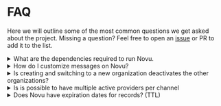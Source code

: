 # FAQ

Here we will outline some of the most common questions we get asked about the project. Missing a question? Feel free to open an [issue](https://github.com/novuhq/novu/issues) or PR to add it to the list.

<details>
<summary> What are the dependencies required to run Novu. </summary>

Novu consists of multiple services written in Node.js and Typescript. The following are the dependencies required to run the project fully:

- Node.js version v16.15.1
- MongoDB
- Redis
- File storage (S3/GCP/Azure) - Optional

</details>

<details>
<summary>How do I customize messages on Novu?</summary>

In Novu, [handlebar variables](https://handlebarsjs.com/guide/) (variables enclosed within double curly brackets) are used to customize messages. Using this, one can take advantage of the following tools:

- **Custom Variables:** You can create [custom variables](https://docs.novu.co/platform/templates#variable-usage) by defining it in the payload and accessing its value using the following syntax:

  ```html
  {{variable_name}}
  ```

- **Iteration/Looping:** You can iterate through a list of variables using [each](https://docs.novu.co/platform/templates#iteration) keyword. The code within the block will loop once for each element that is present in the iterable variable. The syntax is as follows:

  ```html
  {{#each iterable}} ... {{/each}}
  ```

- **Conditional Block:**
  You can render a block conditionally using the [if](https://docs.novu.co/platform/templates#conditional) keyword. The block is defined similar to the iteration block:

  ```html
  {{#if condition}} ... {{/if}}
  ```

For an in-depth explanation with examples, check out [Templates](https://docs.novu.co/platform/templates#messages).

</details>

<details>
<summary>Is creating and switching to a new organization deactivates the other organizations?</summary>

No, switching organization will only switch organization in UI, from API side all organizations are still active. Each organization has different api keys, subscribers and notification templates. Notification template of one organization can not be used with other organization's subscriber.

</details>

<details>
<summary>Is is possible to have multiple active providers per channel</summary>

Multiple active providers are only supported in [push](../channels/push) and [chat](../channels/chat) channels.

</details>
<details>
<summary>Does Novu have expiration dates for records? (TTL)</summary>

For Novu cloud users - notifications and activity feed data will be saved for 1 month.
In-app messages will be saved for 6 months.
After that time - the records will be archived.

For self-hosted - the same time frame applies before records will be deleted. A TTL expiration date will be set for them.  
Self-hosted users can disable ttl setting by adding environment variable `DISABLE_TTL=true`.

Affected schemes:

- Notification (1 month)
- Job (1 month)
- Message (in app - 1 year, all others - 1 month)
- ExecutionDetails (1 month)

</details>
